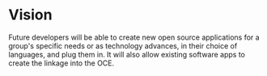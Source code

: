 # Vision

Future developers will be able to create new open­ source applications for a group's specific needs or as technology advances, in their choice of languages, and plug them in. It will also allow existing software apps to create the linkage into the OCE.

